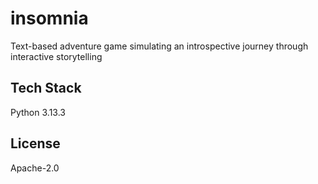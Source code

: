 # insomnia 
Text-based adventure game simulating an introspective journey through interactive storytelling

## Tech Stack
Python 3.13.3

## License
Apache-2.0
